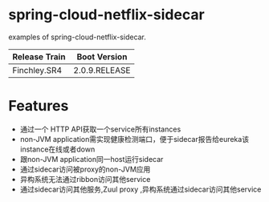 # spring-cloud-netflix-sidecar
examples of spring-cloud-netflix-sidecar.

| Release Train |  Boot Version |
| :--- | :---: | 
| Finchley.SR4 | 2.0.9.RELEASE | 

# Features
* 通过一个 HTTP API获取一个service所有instances
* non-JVM application需实现健康检测端口，便于sidecar报告给eureka该instance在线或者down
* 跟non-JVM application同一host运行sidecar
* 通过sidecar访问被proxy的non-JVM应用
* 异构系统无法通过ribbon访问其他service
* 通过sidecar访问其他服务,Zuul proxy ,异构系统通过sidecar访问其他service
